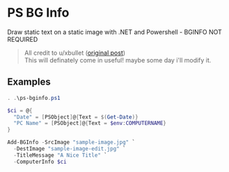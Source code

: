 # PS BG Info
Draw static text on a static image with .NET and Powershell - BGINFO NOT REQUIRED

>All credit to u/xbullet ([original post](https://www.reddit.com/r/PowerShell/comments/8tu8vs/script_share_implementing_bginfo_in_powershell/))  
>This will definately come in useful! maybe some day i'll modify it.

## Examples

```Powershell
. .\ps-bginfo.ps1

$ci = @{
  "Date" = [PSObject]@{Text = $(Get-Date)}
  "PC Name" = [PSObject]@{Text = $env:COMPUTERNAME}
}

Add-BGInfo -SrcImage "sample-image.jpg" `
  -DestImage "sample-image-edit.jpg" `
  -TitleMessage "A Nice Title" `
  -ComputerInfo $ci
```
